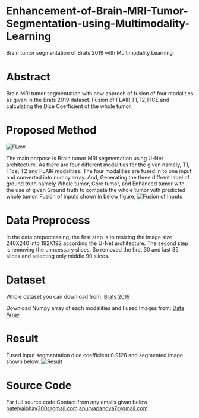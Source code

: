 # Enhancement-of-Brain-MRI-Tumor-Segmentation-using-Multimodality-Learning
Brain tumor segmentation of Brats 2019 with Multimodality Learning
# Abstract
Brain MRI tumor segmentation with new approch of fusion of four modalities as given in the Brats 2019 dataset. Fusion of FLAIR,T1,T2,T1CE and calculating the Dice Coefficient of the whole tumor.
# Proposed Method
![FLow](https://github.com/vaibhav253/Enhancement-of-Brain-MRI-Tumor-Segmentation-using-Multimodality-Learning/blob/master/Segmentation%20Flow/Flow%20Diagram.png)

The main porpose is Brain  tumor  MRI segmentation using  U-Net  architecture. As there are four different  modalities  for  the  given  namely,  T1,  T1ce,  T2  and FLAIR modalities. The four modalities are fused in to one input and converted into numpy array. And, Generating the three diffrent label of ground truth namely Whole tumor, Core tumor, and Enhanced tumor with the use of given Ground truth to compate the whole tumor with predicted whole tumor. Fusion of inputs shown in below figure,
![Fusion of Inputs](https://github.com/vaibhav253/Enhancement-of-Brain-MRI-Tumor-Segmentation-using-Multimodality-Learning/blob/master/Segmentation%20Flow/Input%20Fusion.png)
# Data Preprocess
In the data preporcessing, the first step is to resizing the image size 240X240 into 192X192 according the U-Net architecture. The second step is removing the unncessary slices. So removed the first 30 and last 35 slices and selecting only middle 90 slices.
# Dataset
Whole dataset you can download from: [Brats 2019](https://www.med.upenn.edu/sbia/brats2018.html)

Download Numpy array of each modalities and Fused Images from: [Data Array](https://drive.google.com/open?id=1OPy6Mk4AVp9B7BIvr7C0h8nTtofd_vF0)

# Result
Fused input segmentation dice coefficient 0.9128 and segmented image shown below,
![Result](https://github.com/vaibhav253/Enhancement-of-Brain-MRI-Tumor-Segmentation-using-Multimodality-Learning/blob/master/Results/Fused%20(2).png)

# Source Code
For full source code Contact from any emails givan below
patelvaibhav300@gmail.com
apurvapandya7@gmail.com
